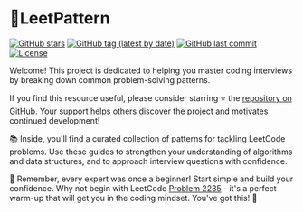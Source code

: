 # 🚀LeetPattern

[![GitHub stars](https://img.shields.io/github/stars/russhustle/leetpattern.svg?style=social&label=Star)](https://github.com/russhustle/leetpattern) [![GitHub tag (latest by date)](https://img.shields.io/github/v/tag/russhustle/leetpattern)](https://github.com/russhustle/leetpattern/tags) [![GitHub last commit](https://img.shields.io/github/last-commit/russhustle/leetpattern)](https://github.com/russhustle/leetpattern/commits) [![License](https://img.shields.io/github/license/russhustle/leetpattern)](https://github.com/russhustle/leetpattern/blob/main/LICENSE)

Welcome! This project is dedicated to helping you master coding interviews by breaking down common problem-solving patterns.

If you find this resource useful, please consider starring ⭐️ the [repository on GitHub](https://github.com/russhustle/leetpattern). Your support helps others discover the project and motivates continued development!

📚 Inside, you'll find a curated collection of patterns for tackling LeetCode problems. Use these guides to strengthen your understanding of algorithms and data structures, and to approach interview questions with confidence.

🌟 Remember, every expert was once a beginner! Start simple and build your confidence. Why not begin with LeetCode [Problem 2235](https://leetcode.com/problems/add-two-integers/) - it's a perfect warm-up that will get you in the coding mindset. You've got this! 💪
